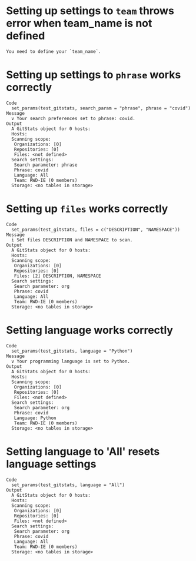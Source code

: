 # Setting up settings to `team` throws error when team_name is not defined

    You need to define your `team_name`.

# Setting up settings to `phrase` works correctly

    Code
      set_params(test_gitstats, search_param = "phrase", phrase = "covid")
    Message
      v Your search preferences set to phrase: covid.
    Output
      A GitStats object for 0 hosts: 
      Hosts: 
      Scanning scope: 
       Organizations: [0] 
       Repositories: [0] 
       Files: <not defined>
      Search settings: 
       Search parameter: phrase
       Phrase: covid
       Language: All
       Team: RWD-IE (0 members)
      Storage: <no tables in storage>

# Setting up `files` works correctly

    Code
      set_params(test_gitstats, files = c("DESCRIPTION", "NAMESPACE"))
    Message
      i Set files DESCRIPTION and NAMESPACE to scan.
    Output
      A GitStats object for 0 hosts: 
      Hosts: 
      Scanning scope: 
       Organizations: [0] 
       Repositories: [0] 
       Files: [2] DESCRIPTION, NAMESPACE
      Search settings: 
       Search parameter: org
       Phrase: covid
       Language: All
       Team: RWD-IE (0 members)
      Storage: <no tables in storage>

# Setting language works correctly

    Code
      set_params(test_gitstats, language = "Python")
    Message
      v Your programming language is set to Python.
    Output
      A GitStats object for 0 hosts: 
      Hosts: 
      Scanning scope: 
       Organizations: [0] 
       Repositories: [0] 
       Files: <not defined>
      Search settings: 
       Search parameter: org
       Phrase: covid
       Language: Python
       Team: RWD-IE (0 members)
      Storage: <no tables in storage>

# Setting language to 'All' resets language settings

    Code
      set_params(test_gitstats, language = "All")
    Output
      A GitStats object for 0 hosts: 
      Hosts: 
      Scanning scope: 
       Organizations: [0] 
       Repositories: [0] 
       Files: <not defined>
      Search settings: 
       Search parameter: org
       Phrase: covid
       Language: All
       Team: RWD-IE (0 members)
      Storage: <no tables in storage>

